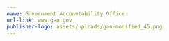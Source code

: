 ```yaml
---
name: Government Accountability Office
url-link: www.gao.gov
publisher-logo: assets/uploads/gao-modified_45.png
---
```

